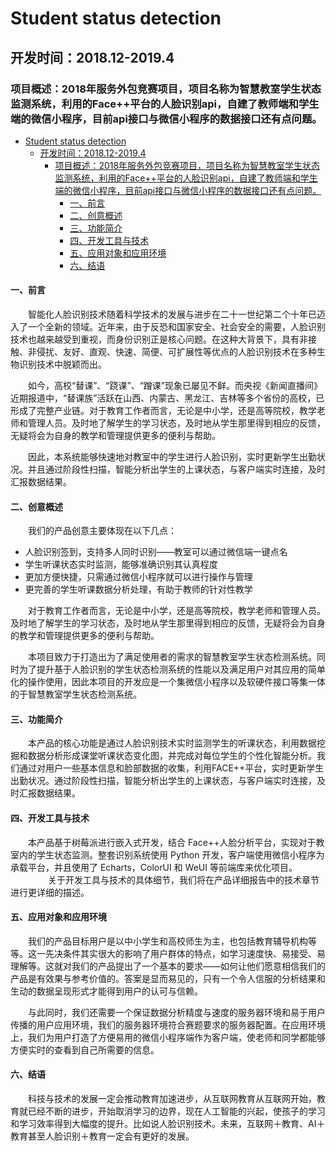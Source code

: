 # Student status detection
## 开发时间：2018.12-2019.4
### 项目概述：2018年服务外包竞赛项目，项目名称为智慧教室学生状态监测系统，利用的Face++平台的人脸识别api，自建了教师端和学生端的微信小程序，目前api接口与微信小程序的数据接口还有点问题。

- [Student status detection](#student-status-detection)
  - [开发时间：2018.12-2019.4](#开发时间201812-20194)
    - [项目概述：2018年服务外包竞赛项目，项目名称为智慧教室学生状态监测系统，利用的Face++平台的人脸识别api，自建了教师端和学生端的微信小程序，目前api接口与微信小程序的数据接口还有点问题。](#项目概述2018年服务外包竞赛项目项目名称为智慧教室学生状态监测系统利用的face平台的人脸识别api自建了教师端和学生端的微信小程序目前api接口与微信小程序的数据接口还有点问题)
      - [一、前言](#一前言)
      - [二、创意概述](#二创意概述)
      - [三、功能简介](#三功能简介)
      - [四、开发工具与技术](#四开发工具与技术)
      - [五、应用对象和应用环境](#五应用对象和应用环境)
      - [六、结语](#六结语)


#### 一、前言

　　智能化人脸识别技术随着科学技术的发展与进步在二十一世纪第二个十年已迈入了一个全新的领域。近年来，由于反恐和国家安全、社会安全的需要，人脸识别技术也越来越受到重视，而身份识别正是核心问题。在这种大背景下，具有非接触、非侵扰、友好、直观、快速、简便、可扩展性等优点的人脸识别技术在多种生物识别技术中脱颖而出。
  
　　如今，高校“替课”、“跷课”、“蹭课”现象已屡见不鲜。而央视《新闻直播间》近期报道中，“替课族”活跃在山西、内蒙古、黑龙江、吉林等多个省份的高校，已形成了完整产业链。对于教育工作者而言，无论是中小学，还是高等院校，教学老师和管理人员。及时地了解学生的学习状态，及时地从学生那里得到相应的反馈，无疑将会为自身的教学和管理提供更多的便利与帮助。　　

　　因此，本系统能够快速地对教室中的学生进行人脸识别，实时更新学生出勤状况。并且通过阶段性扫描，智能分析出学生的上课状态，与客户端实时连接，及时汇报数据结果。

#### 二、创意概述

　　我们的产品创意主要体现在以下几点：
 
 * 人脸识别签到，支持多人同时识别——教室可以通过微信端一键点名
 * 学生听课状态实时监测，能够准确识别其认真程度
 * 更加方便快捷，只需通过微信小程序就可以进行操作与管理
 * 更完善的学生听课数据分析处理，有助于教师的针对性教学　　

　　对于教育工作者而言，无论是中小学，还是高等院校，教学老师和管理人员。及时地了解学生的学习状态，及时地从学生那里得到相应的反馈，无疑将会为自身的教学和管理提供更多的便利与帮助。　　

　　本项目致力于打造出为了满足使用者的需求的智慧教室学生状态检测系统。同时为了提升基于人脸识别的学生状态检测系统的性能以及满足用户对其应用的简单化的操作使用，因此本项目的开发应是一个集微信小程序以及软硬件接口等集一体的于智慧教室学生状态检测系统。

#### 三、功能简介

　　本产品的核心功能是通过人脸识别技术实时监测学生的听课状态，利用数据挖掘和数据分析形成课堂听课状态变化图，并完成对每位学生的个性化智能分析。我们通过对用户一些基本信息和脸部数据的收集，利用FACE++平台，实时更新学生出勤状况。通过阶段性扫描，智能分析出学生的上课状态，与客户端实时连接，及时汇报数据结果。
　　
#### 四、开发工具与技术

　　本产品基于树莓派进行嵌入式开发，结合 Face++人脸分析平台，实现对于教室内的学生状态监测。整套识别系统使用 Python 开发，客户端使用微信小程序为承载平台，并且使用了 Echarts，ColorUI 和 WeUI 等前端库来优化项目。
　　
　　关于开发工具与技术的具体细节，我们将在产品详细报告中的技术章节进行更详细的描述。

#### 五、应用对象和应用环境

　　我们的产品目标用户是以中小学生和高校师生为主，也包括教育辅导机构等等。这一先决条件其实很大的影响了用户群体的特点，如学习速度快、易接受、易理解等。这就对我们的产品提出了一个基本的要求——如何让他们愿意相信我们的产品是有效果与参考价值的。答案是显而易见的，只有一个令人信服的分析结果和生动的数据呈现形式才能得到用户的认可与信赖。

　　与此同时，我们还需要一个保证数据分析精度与速度的服务器环境和易于用户传播的用户应用环境，我们的服务器环境符合赛题要求的服务器配置。在应用环境上，我们为用户打造了方便易用的微信小程序端作为客户端，使老师和同学都能够方便实时的查看到自己所需要的信息。

#### 六、结语

　　科技与技术的发展一定会推动教育加速进步，从互联网教育从互联网开始，教育就已经不断的进步，开始取消学习的边界，现在人工智能的兴起，使孩子的学习和学习效率得到大幅度的提升。比如说人脸识别技术。未来，互联网＋教育、AI＋教育甚至人脸识别＋教育一定会有更好的发展。
